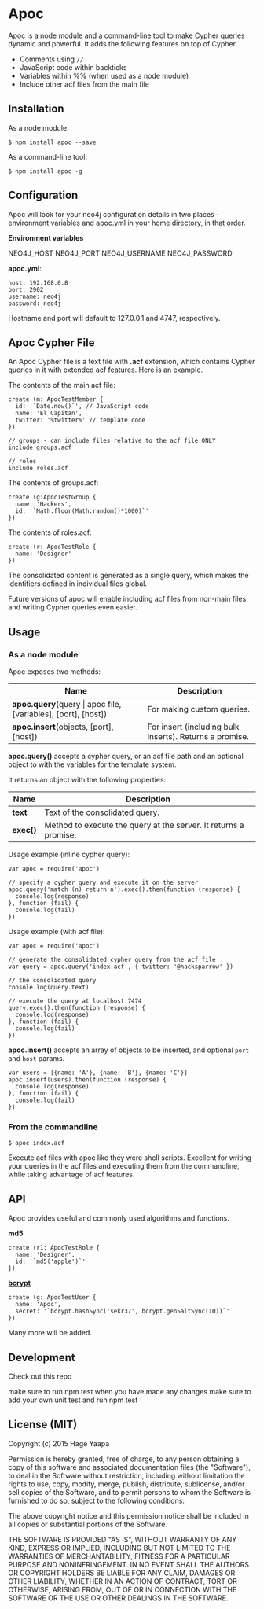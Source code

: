 Apoc
====

Apoc is a node module and a command-line tool to make Cypher queries dynamic and powerful. It adds the following features on top of Cypher.

* Comments using `//`
* JavaScript code within backticks
* Variables within %% (when used as a node module)
* Include other acf files from the main file

## Installation

As a node module:

```
$ npm install apoc --save
```

As a command-line tool:

```
$ npm install apoc -g
```

## Configuration

Apoc will look for your neo4j configuration details in two places - environment variables and apoc.yml in your home directory, in that order.

**Environment variables**

NEO4J_HOST
NEO4J_PORT
NEO4J_USERNAME
NEO4J_PASSWORD

**apoc.yml**:

```
host: 192.168.0.8
port: 2902
username: neo4j
password: neo4j
```

Hostname and port will default to 127.0.0.1 and 4747, respectively.

## Apoc Cypher File

An Apoc Cypher file is a text file with **.acf** extension, which contains Cypher queries in it with extended acf features. Here is an example.

The contents of the main acf file:

```
create (m: ApocTestMember {
  id: '`Date.now()`', // JavaScript code
  name: 'El Capitan',
  twitter: '%twitter%' // template code
})

// groups - can include files relative to the acf file ONLY
include groups.acf

// roles
include roles.acf
```

The contents of groups.acf:

```
create (g:ApocTestGroup {
  name: 'Hackers',
  id: '`Math.floor(Math.random()*1000)`'
})
```

The contents of roles.acf:

```
create (r: ApocTestRole {
  name: 'Designer'
})
```

The consolidated content is generated as a single query, which makes the identifiers defined in individual files global.

Future versions of apoc will enable including acf files from non-main files and writing Cypher queries even easier.

## Usage

### As a node module

Apoc exposes two methods:

|Name|Description
|----|----------
|**apoc.query**(query \| apoc file, [variables], [port], [host])| For making custom queries.
|**apoc.insert**(objects, [port], [host])| For insert (including bulk inserts). Returns a promise.

**apoc.query()** accepts a cypher query, or an acf file path and an optional object to with the variables for the template system.

It returns an object with the following properties:

|Name|Description
|----|----------
|**text**|Text of the consolidated query.
|**exec()**|Method to execute the query at the server. It returns a promise.

Usage example (inline cypher query):

```
var apoc = require('apoc')

// specify a cypher query and execute it on the server
apoc.query('match (n) return n').exec().then(function (response) {
  console.log(response)
}, function (fail) {
  console.log(fail)
})
```

Usage example (with acf file):

```
var apoc = require('apoc')

// generate the consolidated cypher query from the acf file
var query = apoc.query('index.acf', { twitter: '@hacksparrow' })

// the consolidated query
console.log(query.text)

// execute the query at localhost:7474
query.exec().then(function (response) {
  console.log(response)
}, function (fail) {
  console.log(fail)
})

```

**apoc.insert()** accepts an array of objects to be inserted, and optional `port` and `host` params.  

```
var users = [{name: 'A'}, {name: 'B'}, {name: 'C'}]
apoc.insert(users).then(function (response) {
  console.log(response)
}, function (fail) {
  console.log(fail)
})
```

### From the commandline

```
$ apoc index.acf
```

Execute acf files with apoc like they were shell scripts. Excellent for writing your queries in the acf files and executing them from the commandline, while taking advantage of acf features.

## API

Apoc provides useful and commonly used algorithms and functions.

**md5**

```
create (r1: ApocTestRole {
  name: 'Designer',
  id: '`md5('apple')`'
})

```

**[bcrypt](https://www.npmjs.org/package/bcrypt)**

```
create (g: ApocTestUser {
  name: 'Apoc',
  secret: '`bcrypt.hashSync('sekr37', bcrypt.genSaltSync(10))`'
})
```

Many more will be added.

## Development

Check out this repo

make sure to run npm test when you have made any changes
make sure to add your own unit test and run npm test

## License (MIT)

Copyright (c) 2015 Hage Yaapa

Permission is hereby granted, free of charge, to any person obtaining a copy
of this software and associated documentation files (the "Software"), to deal
in the Software without restriction, including without limitation the rights
to use, copy, modify, merge, publish, distribute, sublicense, and/or sell
copies of the Software, and to permit persons to whom the Software is
furnished to do so, subject to the following conditions:

The above copyright notice and this permission notice shall be included in all
copies or substantial portions of the Software.

THE SOFTWARE IS PROVIDED "AS IS", WITHOUT WARRANTY OF ANY KIND, EXPRESS OR
IMPLIED, INCLUDING BUT NOT LIMITED TO THE WARRANTIES OF MERCHANTABILITY,
FITNESS FOR A PARTICULAR PURPOSE AND NONINFRINGEMENT. IN NO EVENT SHALL THE
AUTHORS OR COPYRIGHT HOLDERS BE LIABLE FOR ANY CLAIM, DAMAGES OR OTHER
LIABILITY, WHETHER IN AN ACTION OF CONTRACT, TORT OR OTHERWISE, ARISING FROM,
OUT OF OR IN CONNECTION WITH THE SOFTWARE OR THE USE OR OTHER DEALINGS IN THE
SOFTWARE.
